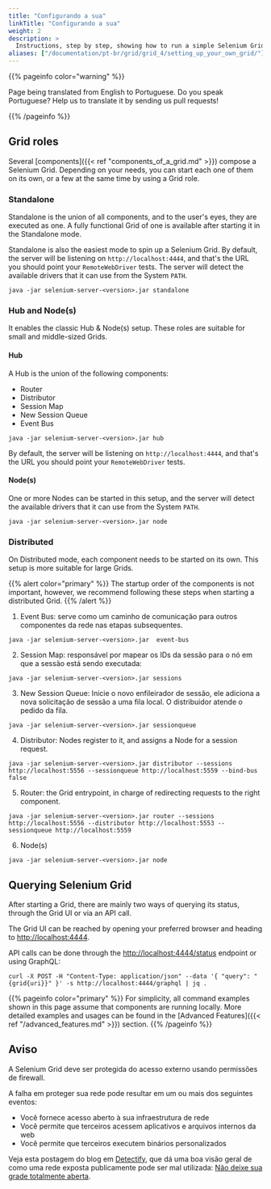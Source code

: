 ```yaml
---
title: "Configurando a sua"
linkTitle: "Configurando a sua"
weight: 2
description: >
  Instructions, step by step, showing how to run a simple Selenium Grid.
aliases: ["/documentation/pt-br/grid/grid_4/setting_up_your_own_grid/"]
---
```


{{% pageinfo color="warning" %}}
<p class="lead">
   <i class="fas fa-language display-4"></i> 
   Page being translated from 
   English to Portuguese. Do you speak Portuguese? Help us to translate
   it by sending us pull requests!
</p>
{{% /pageinfo %}}

## Grid roles

Several [components]({{< ref "components_of_a_grid.md" >}}) compose a Selenium Grid. Depending
on your needs, you can start each one of them on its own, or a few at the same time by using a
Grid role.

### Standalone

Standalone is the union of all components, and to the user's eyes, they are executed as one.
A fully functional Grid of one is available after starting it in the Standalone mode.

Standalone is also the easiest mode to spin up a Selenium Grid. By default, the server
will be listening on `http://localhost:4444`, and that's the URL you should point your
`RemoteWebDriver` tests. The server will detect the available drivers that it can use
from the System `PATH`.

```shell
java -jar selenium-server-<version>.jar standalone
```

### Hub and Node(s)

It enables the classic Hub & Node(s) setup. These roles are suitable for small
and middle-sized Grids.

#### Hub

A Hub is the union of the following components:

* Router
* Distributor
* Session Map
* New Session Queue
* Event Bus

```shell
java -jar selenium-server-<version>.jar hub
```

By default, the server will be listening on `http://localhost:4444`, and that's the URL
you should point your `RemoteWebDriver` tests.

#### Node(s)

One or more Nodes can be started in this setup, and the server will detect the available
drivers that it can use from the System `PATH`.

```shell
java -jar selenium-server-<version>.jar node
```

### Distributed

On Distributed mode, each component needs to be started on its own. This setup is more suitable
for large Grids.

{{% alert color="primary" %}}
The startup order of the components is not important, however, we recommend following these
steps when starting a distributed Grid.
{{% /alert %}}

1. Event Bus: serve como um caminho de comunicação para outros componentes da rede nas etapas subsequentes.

```shell
java -jar selenium-server-<version>.jar  event-bus
```

2. Session Map: responsável por mapear os IDs da sessão para o nó em que a sessão está sendo executada:

```shell
java -jar selenium-server-<version>.jar sessions
```

3. New Session Queue: Inicie o novo enfileirador de sessão, ele adiciona a nova solicitação de sessão a uma fila local. O distribuidor atende o pedido da fila.

```shell
java -jar selenium-server-<version>.jar sessionqueue
```

4. Distributor: Nodes register to it, and assigns a Node for a session request.

```shell
java -jar selenium-server-<version>.jar distributor --sessions http://localhost:5556 --sessionqueue http://localhost:5559 --bind-bus false
```

5. Router: the Grid entrypoint, in charge of redirecting requests to the right component.

```shell
java -jar selenium-server-<version>.jar router --sessions http://localhost:5556 --distributor http://localhost:5553 --sessionqueue http://localhost:5559
```

6. Node(s)

```shell
java -jar selenium-server-<version>.jar node 
```

## Querying Selenium Grid

After starting a Grid, there are mainly two ways of querying its status, through the Grid
UI or via an API call.

The Grid UI can be reached by opening your preferred browser and heading to
[http://localhost:4444](http://localhost:4444).

API calls can be done through the [http://localhost:4444/status](http://localhost:4444/status)
endpoint or using GraphQL:

```shell
curl -X POST -H "Content-Type: application/json" --data '{ "query": "{grid{uri}}" }' -s http://localhost:4444/graphql | jq .
```

{{% pageinfo color="primary" %}}
For simplicity, all command examples shown in this page assume that components are running
locally. More detailed examples and usages can be found in the
[Advanced Features]({{< ref "/advanced_features.md" >}}) section.
{{% /pageinfo %}}

## Aviso

A Selenium Grid deve ser protegida do acesso externo usando
permissões de firewall.

A falha em proteger sua rede pode resultar em um ou mais dos seguintes eventos:

* Você fornece acesso aberto à sua infraestrutura de rede
* Você permite que terceiros acessem aplicativos e arquivos internos da web
* Você permite que terceiros executem binários personalizados

Veja esta postagem do blog em [Detectify](//labs.detectify.com), que dá uma boa
visão geral de como uma rede exposta publicamente pode ser mal utilizada:
[Não deixe sua grade totalmente aberta](//labs.detectify.com/2017/10/06/guest-blog-dont-leave-your-grid-wide-open/).
